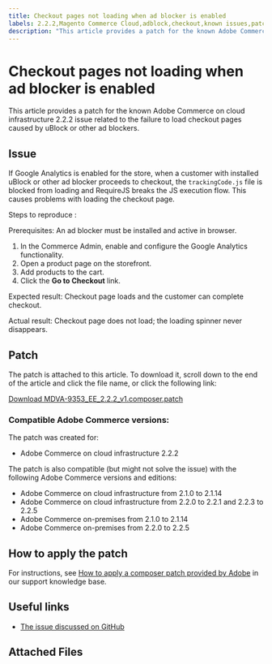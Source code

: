 ```yaml
---
title: Checkout pages not loading when ad blocker is enabled
labels: 2.2.2,Magento Commerce Cloud,adblock,checkout,known issues,patch,troubleshooting,Adobe Commerce,cloud infrastructure,on-premises
description: "This article provides a patch for the known Adobe Commerce on cloud infrastructure 2.2.2 issue related to the failure to load checkout pages caused by uBlock or other ad blockers."
---
```


# Checkout pages not loading when ad blocker is enabled

This article provides a patch for the known Adobe Commerce on cloud infrastructure 2.2.2 issue related to the failure to load checkout pages caused by uBlock or other ad blockers.

## Issue

If Google Analytics is enabled for the store, when a customer with installed uBlock or other ad blocker proceeds to checkout, the `trackingCode.js` file is blocked from loading and RequireJS breaks the JS execution flow. This causes problems with loading the checkout page.

 <span class="wysiwyg-underline">Steps to reproduce</span> :

Prerequisites: An ad blocker must be installed and active in browser.

1. In the Commerce Admin, enable and configure the Google Analytics functionality.
1. Open a product page on the storefront.
1. Add products to the cart.
1. Click the **Go to Checkout** link.

 <span class="wysiwyg-underline">Expected result</span>: Checkout page loads and the customer can complete checkout.

 <span class="wysiwyg-underline">Actual result</span>: Checkout page does not load; the loading spinner never disappears.

## Patch

The patch is attached to this article. To download it, scroll down to the end of the article and click the file name, or click the following link:

 [Download MDVA-9353\_EE\_2.2.2\_v1.composer.patch](assets/MDVA-9353_EE_2.2.2_v1.composer.patch.zip)

### Compatible Adobe Commerce versions:

The patch was created for:

* Adobe Commerce on cloud infrastructure 2.2.2

The patch is also compatible (but might not solve the issue) with the following Adobe Commerce versions and editions:

* Adobe Commerce on cloud infrastructure from 2.1.0 to 2.1.14
* Adobe Commerce on cloud infrastructure from 2.2.0 to 2.2.1 and 2.2.3 to 2.2.5
* Adobe Commerce on-premises from 2.1.0 to 2.1.14
* Adobe Commerce on-premises from 2.2.0 to 2.2.5

## How to apply the patch

For instructions, see [How to apply a composer patch provided by Adobe](https://support.magento.com/hc/en-us/articles/360028367731) in our support knowledge base.

## Useful links

* [The issue discussed on GitHub](https://github.com/magento/magento2/pull/13061)

## Attached Files